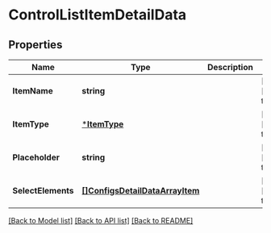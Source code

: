 # ControlListItemDetailData

## Properties
Name | Type | Description | Notes
------------ | ------------- | ------------- | -------------
**ItemName** | **string** |  | [optional] [default to null]
**ItemType** | [***ItemType**](ItemType.md) |  | [optional] [default to null]
**Placeholder** | **string** |  | [optional] [default to null]
**SelectElements** | [**[]ConfigsDetailDataArrayItem**](configs_detail_data_array_item.md) |  | [optional] [default to null]

[[Back to Model list]](../README.md#documentation-for-models) [[Back to API list]](../README.md#documentation-for-api-endpoints) [[Back to README]](../README.md)


